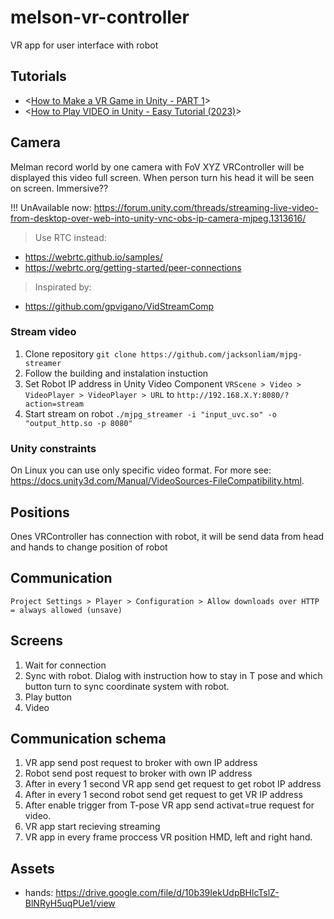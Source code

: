 # melson-vr-controller
VR app for user interface with robot


## Tutorials
- <[How to Make a VR Game in Unity - PART 1](https://www.youtube.com/watch?v=HhtTtvBF5bI&list=PLpEoiloH-4eP-OKItF8XNJ8y8e1asOJud&index=2&ab_channel=ValemTutorials)>
- <[How to Play VIDEO in Unity - Easy Tutorial (2023)](https://www.youtube.com/watch?v=-XzVq7qIuys&ab_channel=SoloGameDev)>

## Camera
Melman record world by one camera with FoV XYZ
VRController will be displayed this video full screen.
When person turn his head it will be seen on screen. Immersive??

!!! UnAvailable now: https://forum.unity.com/threads/streaming-live-video-from-desktop-over-web-into-unity-vnc-obs-ip-camera-mjpeg.1313616/
> Use RTC instead:
- https://webrtc.github.io/samples/
- https://webrtc.org/getting-started/peer-connections

> Inspirated by:
- https://github.com/gpvigano/VidStreamComp 


### Stream video
1. Clone repository `git clone https://github.com/jacksonliam/mjpg-streamer`
2. Follow the building and instalation instuction
3. Set Robot IP address in Unity Video Component `VRScene > Video > VideoPlayer > VideoPlayer > URL` to `http://192.168.X.Y:8080/?action=stream`
4. Start stream on robot `./mjpg_streamer -i "input_uvc.so" -o "output_http.so -p 8080"`

### Unity constraints
On Linux you can use only specific video format. For more see: https://docs.unity3d.com/Manual/VideoSources-FileCompatibility.html. 


## Positions
Ones VRController has connection with robot, it will be send data from head and hands to change position of robot

## Communication
`Project Settings > Player > Configuration > Allow downloads over HTTP = always allowed (unsave)`

## Screens
1. Wait for connection
2. Sync with robot. Dialog with instruction how to stay in T pose and which button turn to sync coordinate system with robot.
3. Play button
4. Video

## Communication schema
1. VR app send post request to broker with own IP address
2. Robot send post request to broker with own IP address
3. After in every 1 second VR app send get request to get robot IP address
4. After in every 1 second robot send get request to get VR IP address
5. After enable trigger from T-pose VR app send activat=true request for video. 
6. VR app start recieving streaming
7. VR app in every frame proccess VR position HMD, left and right hand.

## Assets
- hands: https://drive.google.com/file/d/10b39IekUdpBHlcTslZ-BlNRyH5uqPUe1/view